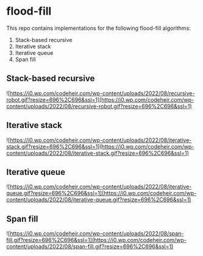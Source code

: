 # flood-fill
 
This repo contains implementations for the following flood-fill algorithms:
1. Stack-based recursive
2. Iterative stack
3. Iterative queue
4. Span fill

## Stack-based recursive
![https://i0.wp.com/codeheir.com/wp-content/uploads/2022/08/recursive-robot.gif?resize=696%2C696&ssl=1](https://i0.wp.com/codeheir.com/wp-content/uploads/2022/08/recursive-robot.gif?resize=696%2C696&ssl=1)

## Iterative stack
![https://i0.wp.com/codeheir.com/wp-content/uploads/2022/08/iterative-stack.gif?resize=696%2C696&ssl=1](https://i0.wp.com/codeheir.com/wp-content/uploads/2022/08/iterative-stack.gif?resize=696%2C696&ssl=1)

## Iterative queue
![https://i0.wp.com/codeheir.com/wp-content/uploads/2022/08/iterative-queue.gif?resize=696%2C696&ssl=1](https://i0.wp.com/codeheir.com/wp-content/uploads/2022/08/iterative-queue.gif?resize=696%2C696&ssl=1)

## Span fill
![https://i0.wp.com/codeheir.com/wp-content/uploads/2022/08/span-fill.gif?resize=696%2C696&ssl=1](https://i0.wp.com/codeheir.com/wp-content/uploads/2022/08/span-fill.gif?resize=696%2C696&ssl=1)
